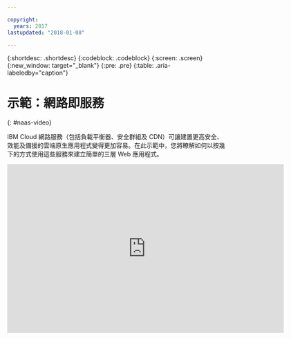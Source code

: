 ```yaml
---

copyright:
  years: 2017
lastupdated: "2018-01-08"

---
```


{:shortdesc: .shortdesc}
{:codeblock: .codeblock}
{:screen: .screen}
{:new_window: target="_blank"}
{:pre: .pre}
{:table: .aria-labeledby="caption"}

# 示範：網路即服務
{: #naas-video}

IBM Cloud 網路服務（包括負載平衡器、安全群組及 CDN）可讓建置更高安全、效能及備援的雲端原生應用程式變得更加容易。在此示範中，您將瞭解如何以按幾下的方式使用這些服務來建立簡單的三層 Web 應用程式。

<p>
  <div class="embed-responsive embed-responsive-16by9">
    <iframe class="embed-responsive-item" id="youtubeplayer" type="text/html" width="640" height="390" src="https://www.youtube.com/embed/LRvNCXvtkX0?rel=0" frameborder="0" webkitallowfullscreen mozallowfullscreen allowfullscreen> </iframe>
  </div>
</p>
